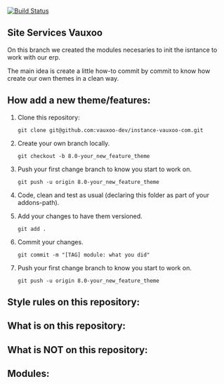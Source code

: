 [![Build Status](https://magnum.travis-ci.com/Vauxoo/instance-vauxoo-com.svg?token=VAty1EWicYm2yKQxZptp&branch=8.0)](https://magnum.travis-ci.com/Vauxoo/instance-vauxoo-com)

Site Services Vauxoo
---

On this branch we created the modules necesaries to init the isntance to work with our erp.

The main idea is create a little how-to commit by commit to know how create our own themes in a clean way.

How add a new theme/features:
---

1. Clone this repository:
	
	`
	git clone git@github.com:vauxoo-dev/instance-vauxoo-com.git
	`

2. Create your own branch locally.

	`
	git checkout -b 8.0-your_new_feature_theme
	`

3. Push your first change branch to know you start to work on.

	`
	git push -u origin 8.0-your_new_feature_theme
	`

4. Code, clean and test as usual (declaring this folder as part of your addons-path).

5. Add your changes to have them versioned.

	`
	git add .
	`

6. Commit your changes.

	`
	git commit -m "[TAG] module: what you did"	
	`

7. Push your first change branch to know you start to work on.

	`
	git push -u origin 8.0-your_new_feature_theme
	`

Style rules on this repository:
---

What is on this repository:
---

What is NOT on this repository:
---

Modules:
---
